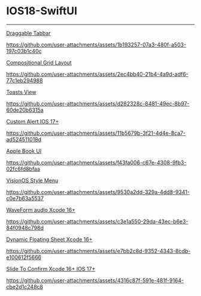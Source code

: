 # IOS18-SwiftUI

------

<a href="https://github.com/xqsadness/IOS18-SwiftUI/tree/main/IOS18-SwiftUI/Core/DraggableTabbar" > Draggable Tabbar </a>

https://github.com/user-attachments/assets/1b193257-07a3-480f-a503-197c03b1c40c

<a href="https://github.com/xqsadness/IOS18-SwiftUI/tree/main/IOS18-SwiftUI/Core/CompositionalGridLayout" > Compositional Grid Layout </a>

https://github.com/user-attachments/assets/2ec4bb40-21b4-4a9d-adf6-77c1eb294988

<a href="https://github.com/xqsadness/IOS18-SwiftUI/tree/main/IOS18-SwiftUI/Core/Toasts" > Toasts View </a>

https://github.com/user-attachments/assets/d282328c-8481-49ec-8b97-60de20b6315a

<a href="https://github.com/xqsadness/IOS18-SwiftUI/tree/main/IOS18-SwiftUI/Core/CustomAlerts" > Custom Alert IOS 17+ </a>

https://github.com/user-attachments/assets/11b5679b-3f21-4d4e-8ca7-ad524511018d

<a href="https://github.com/xqsadness/IOS18-SwiftUI/tree/main/IOS18-SwiftUI/Core/AppleBookAnimation" > Apple Book UI </a>

https://github.com/user-attachments/assets/f43fa006-c67e-4308-9fb3-02fc6fd8bfaa

<a href="https://github.com/xqsadness/IOS18-SwiftUI/tree/main/IOS18-SwiftUI/Core/VisionOSStyleMenu" > VisionOS Style Menu </a>

https://github.com/user-attachments/assets/9530a2dd-329a-4dd8-9341-c0e7b63a5537

<a href="https://github.com/xqsadness/IOS18-SwiftUI/tree/main/IOS18-SwiftUI/Core/WaveformAudio" > WaveForm audio Xcode 16+ </a>

https://github.com/user-attachments/assets/c3e1a550-29da-43ec-b6e3-84f0948c798d

<a href="https://github.com/xqsadness/IOS18-SwiftUI/tree/main/IOS18-SwiftUI/Core/DynamicFloatingSheets" > Dynamic Floating Sheet Xcode 16+ </a>

https://github.com/user-attachments/assets/e7bb2c8d-9352-4343-8cdb-e100612f5666

<a href="https://github.com/xqsadness/IOS18-SwiftUI/tree/main/IOS18-SwiftUI/Core/SliderControl" > Slide To Confirm Xcode 16+ IOS 17+ </a>

https://github.com/user-attachments/assets/4316c87f-591e-481f-9164-cbe2d1c248c8

